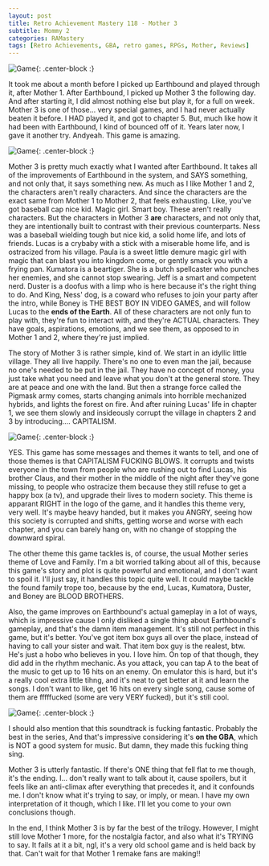 ```yaml
---
layout: post
title: Retro Achievement Mastery 118 - Mother 3
subtitle: Mommy 2
categories: RAMastery
tags: [Retro Achievements, GBA, retro games, RPGs, Mother, Reviews]
---
```



![Game](https://imgur.com/PfMlAEM.png){: .center-block :}

It took me about a month before I picked up Earthbound and played through it, after Mother 1. After Earthbound, I picked up Mother 3 the following day. And after starting it, I did almost nothing else but play it, for a full on week. Mother 3 is one of those... very special games, and I had never actually beaten it before. I HAD played it, and got to chapter 5. But, much like how it had been with Earthbound, I kind of bounced off of it. Years later now, I gave it another try. Andyeah. This game is amazing.

![Game](https://imgur.com/Za9RgR9.png){: .center-block :}

Mother 3 is pretty much exactly what I wanted after Earthbound. It takes all of the improvements of Earthbound in the system, and SAYS something, and not only that, it says something new. As much as I like Mother 1 and 2, the characters aren't really characters. And since the characters are the exact same from Mother 1 to Mother 2, that feels exhausting. Like, you've got baseball cap nice kid. Magic girl. Smart boy. These aren't really characters. But the characters in Mother 3 **are** characters, and not only that, they are intentionally built to contrast with their previous counterparts. Ness was a baseball wielding tough but nice kid, a solid home life, and lots of friends. Lucas is a crybaby with a stick with a miserable home life, and is ostracized from his village. Paula is a sweet little demure magic girl with magic that can blast you into kingdom come, or gently smack you with a frying pan. Kumatora is a beartiger. She is a butch spellcaster who punches her enemies, and she cannot stop swearing. Jeff is a smart and competent nerd. Duster is a doofus with a limp who is here because it's the right thing to do. And King, Ness' dog, is a coward who refuses to join your party after the intro, while Boney is THE BEST BOY IN VIDEO GAMES, and will follow Lucas to the **ends of the Earth**. All of these characters are not only fun to play with, they're fun to interact with, and they're ACTUAL characters. They have goals, aspirations, emotions, and we see them, as opposed to in Mother 1 and 2, where they're just implied.

The story of Mother 3 is rather simple, kind of. We start in an idyllic little village. They all live happily. There's no one to even man the jail, because no one's needed to be put in the jail. They have no concept of money, you just take what you need and leave what you don't at the general store. They are at peace and one with the land. But then a strange force called the Pigmask army comes, starts changing animals into horrible mechanized hybrids, and lights the forest on fire. And after ruining Lucas' life in chapter 1, we see them slowly and insideously corrupt the village in chapters 2 and 3 by introducing.... CAPITALISM.

![Game](https://imgur.com/TV7eHiI.png){: .center-block :}

YES. This game has some messages and themes it wants to tell, and one of those themes is that CAPITALISM FUCKING BLOWS. It corrupts and twists everyone in the town from people who are rushing out to find Lucas, his brother Claus, and their mother in the middle of the night after they've gone missing, to people who ostracize them because they still refuse to get a happy box (a tv), and upgrade their lives to modern society. This theme is apparant RIGHT in the logo of the game, and it handles this theme very, very well. It's maybe heavy handed, but it makes you ANGRY, seeing how this society is corrupted and shifts, getting worse and worse with each chapter, and you can barely hang on, with no change of stopping the downward spiral.

The other theme this game tackles is, of course, the usual Mother series theme of Love and Family. I'm a bit worried talking about all of this, because this game's story and plot is quite powerful and emotional, and I don't want to spoil it. I'll just say, it handles this topic quite well. It could maybe tackle the found family trope too, because by the end, Lucas, Kumatora, Duster, and Boney are BLOOD BROTHERS.

Also, the game improves on Earthbound's actual gameplay in a lot of ways, which is impressive cause I only disliked a single thing about Earthbound's gameplay, and that's the damn item management. It's still not perfect in this game, but it's better. You've got item box guys all over the place, instead of having to call your sister and wait. That item box guy is the realest, btw. He's just a hobo who believes in you. I love him. On top of that though, they did add in the rhythm mechanic. As you attack, you can tap A to the beat of the music to get up to 16 hits on an enemy. On emulator this is hard, but it's a really cool extra little tihng, and it's neat to get better at it and learn the songs. I don't want to like, get 16 hits on every single song, cause some of them are fffffucked (some are very VERY fucked), but it's still cool.

![Game](https://imgur.com/ORYW5t3.png){: .center-block :}

I should also mention that this soundtrack is fucking fantastic. Probably the best in the series, And that's impressive considering it's **on the GBA**, which is NOT a good system for music. But damn, they made this fucking thing sing.

Mother 3 is utterly fantastic. If there's ONE thing that fell flat to me though, it's the ending. I... don't really want to talk about it, cause spoilers, but it feels like an anti-climax after everything that precedes it, and it confounds me. I don't know what it's trying to say, or imply, or mean. I have my own interpretation of it though, which I like. I'll let you come to your own conclusions though.

In the end, I think Mother 3 is by far the best of the trilogy. However, I might still love Mother 1 more, for the nostalgia factor, and also what it's TRYING to say. It fails at it a bit, ngl, it's a very old school game and is held back by that. Can't wait for that Mother 1 remake fans are making!!